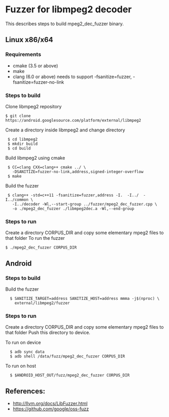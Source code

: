 # Fuzzer for libmpeg2 decoder

This describes steps to build mpeg2_dec_fuzzer binary.

## Linux x86/x64

###  Requirements
- cmake (3.5 or above)
- make
- clang (6.0 or above)
  needs to support -fsanitize=fuzzer, -fsanitize=fuzzer-no-link

### Steps to build
Clone libmpeg2 repository
```
$ git clone https://android.googlesource.com/platform/external/libmpeg2
```
Create a directory inside libmpeg2 and change directory
```
 $ cd libmpeg2
 $ mkdir build
 $ cd build
```
Build libmpeg2 using cmake
```
 $ CC=clang CXX=clang++ cmake ../ \
   -DSANITIZE=fuzzer-no-link,address,signed-integer-overflow
 $ make
 ```
Build the fuzzer
```
 $ clang++ -std=c++11 -fsanitize=fuzzer,address -I.  -I../  -I../common \
   -I../decoder -Wl,--start-group ../fuzzer/mpeg2_dec_fuzzer.cpp \
   -o ./mpeg2_dec_fuzzer ./libmpeg2dec.a -Wl,--end-group
```

### Steps to run
Create a directory CORPUS_DIR and copy some elementary mpeg2 files to that folder
To run the fuzzer
```
$ ./mpeg2_dec_fuzzer CORPUS_DIR
```

## Android

### Steps to build
Build the fuzzer
```
  $ SANITIZE_TARGET=address SANITIZE_HOST=address mmma -j$(nproc) \
    external/libmpeg2/fuzzer
```

### Steps to run
Create a directory CORPUS_DIR and copy some elementary mpeg2 files to that folder
Push this directory to device.

To run on device
```
  $ adb sync data
  $ adb shell /data/fuzz/mpeg2_dec_fuzzer CORPUS_DIR
```
To run on host
```
  $ $ANDROID_HOST_OUT/fuzz/mpeg2_dec_fuzzer CORPUS_DIR
```

## References:
 * http://llvm.org/docs/LibFuzzer.html
 * https://github.com/google/oss-fuzz
